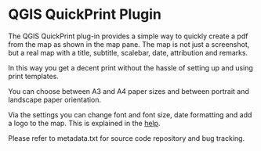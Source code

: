 QGIS QuickPrint Plugin
==============

The QGIS QuickPrint plug-in provides a simple way to quickly create a pdf from the map as shown in the map pane. The map is not just a screenshot, but a real map with a title, subtitle, scalebar, date, attribution and remarks.

In this way you get a decent print without the hassle of setting up and using print templates. 

You can choose between A3 and A4 paper sizes and between portrait and landscape paper orientation.

Via the settings you can change font and font size, date formatting and add a logo to the map. This is explained in the [help](https://marcoduiker.github.io/QGIS_QuickPrint/help/build/html/introduction.html). 

Please refer to metadata.txt for source code repository and bug tracking.
